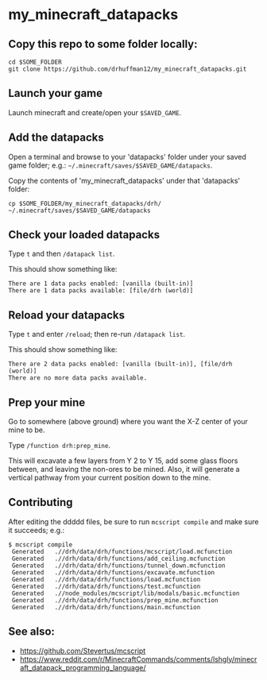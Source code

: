 # my_minecraft_datapacks

## Copy this repo to some folder locally:

```
cd $SOME_FOLDER
git clone https://github.com/drhuffman12/my_minecraft_datapacks.git
```

## Launch your game

Launch minecraft and create/open your `$SAVED_GAME`.

## Add the datapacks

Open a terminal and browse to your 'datapacks' folder under your saved game folder; e.g.: `~/.minecraft/saves/$SAVED_GAME/datapacks`.

Copy the contents of 'my_minecraft_datapacks' under that 'datapacks' folder:

```
cp $SOME_FOLDER/my_minecraft_datapacks/drh/ ~/.minecraft/saves/$SAVED_GAME/datapacks
```

## Check your loaded datapacks

Type `t` and then `/datapack list`.

This should show something like:

```
There are 1 data packs enabled: [vanilla (built-in)]
There are 1 data packs available: [file/drh (world)]
```

## Reload your datapacks

Type `t` and enter `/reload`; then re-run `/datapack list`.

This should show something like:

```
There are 2 data packs enabled: [vanilla (built-in)], [file/drh (world)]
There are no more data packs available.
```

## Prep your mine

Go to somewhere (above ground) where you want the X-Z center of your mine to be.

Type `/function drh:prep_mine`.

This will excavate a few layers from Y 2 to Y 15, add some glass floors between, and leaving the non-ores to be mined.
Also, it will generate a vertical pathway from your current position down to the mine.

## Contributing

After editing the ddddd files, be sure to run `mcscript compile` and make sure it succeeds; e.g.:

```
$ mcscript compile
 Generated   .//drh/data/drh/functions/mcscript/load.mcfunction 
 Generated   .//drh/data/drh/functions/add_ceiling.mcfunction 
 Generated   .//drh/data/drh/functions/tunnel_down.mcfunction 
 Generated   .//drh/data/drh/functions/excavate.mcfunction 
 Generated   .//drh/data/drh/functions/load.mcfunction 
 Generated   .//drh/data/drh/functions/test.mcfunction 
 Generated   .//node_modules/mcscript/lib/modals/basic.mcfunction 
 Generated   .//drh/data/drh/functions/prep_mine.mcfunction 
 Generated   .//drh/data/drh/functions/main.mcfunction 
```


## See also:

* https://github.com/Stevertus/mcscript
* https://www.reddit.com/r/MinecraftCommands/comments/lshgly/minecraft_datapack_programming_language/
